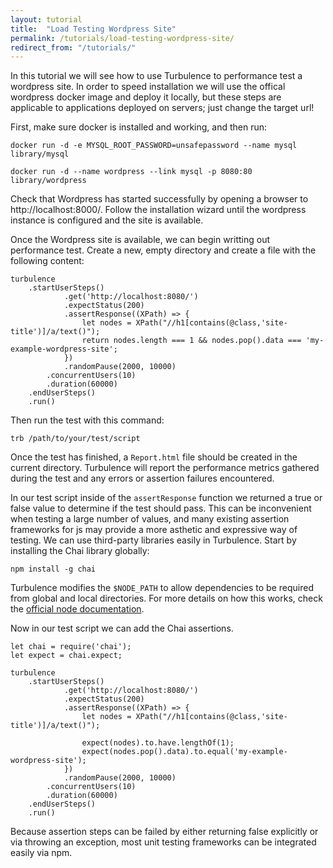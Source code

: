 ```yaml
---
layout: tutorial
title:  "Load Testing Wordpress Site"
permalink: /tutorials/load-testing-wordpress-site/
redirect_from: "/tutorials/"
---
```


In this tutorial we will see how to use Turbulence to performance test a wordpress site.   In order to speed installation we will use the offical wordpress docker image and deploy it locally, but these steps are applicable to applications deployed on servers; just change the target url!

First, make sure docker is installed and working, and then run:


    docker run -d -e MYSQL_ROOT_PASSWORD=unsafepassword --name mysql library/mysql
    
    docker run -d --name wordpress --link mysql -p 8080:80 library/wordpress


Check that Wordpress has started successfully by opening a browser to http://localhost:8000/.  Follow the installation wizard until the wordpress instance is configured and the site is available.

Once the Wordpress site is available, we can begin writting out performance test.  Create a new, empty directory and create a file with the following content:
    
    turbulence
        .startUserSteps()
                .get('http://localhost:8080/')
                .expectStatus(200)
                .assertResponse((XPath) => {
                    let nodes = XPath("//h1[contains(@class,'site-title')]/a/text()");
                    return nodes.length === 1 && nodes.pop().data === 'my-example-wordpress-site';
                })
                .randomPause(2000, 10000)
            .concurrentUsers(10)
            .duration(60000)
        .endUserSteps()
        .run()

Then run the test with this command:

    trb /path/to/your/test/script

Once the test has finished, a `Report.html` file should be created in the current directory.  Turbulence will report the performance metrics gathered during the test and any errors or assertion failures encountered.

In our test script inside of the `assertResponse` function we returned a true or false value to determine if the test should pass.  This can be inconvenient when testing a large number of values, and many existing assertion frameworks for js may provide a more asthetic and expressive way of testing.  We can use third-party libraries easily in Turbulence. Start by installing the Chai library globally:

    npm install -g chai

Turbulence modifies the `$NODE_PATH` to allow dependencies to be required from global and local directories.  For more details on how this works, check the [official node documentation](https://nodejs.org/api/modules.html#modules_loading_from_the_global_folders).

Now in our test script we can add the Chai assertions.

    let chai = require('chai');
    let expect = chai.expect;
    
    turbulence
        .startUserSteps()
                .get('http://localhost:8080/')
                .expectStatus(200)
                .assertResponse((XPath) => {
                    let nodes = XPath("//h1[contains(@class,'site-title')]/a/text()");
                    
                    expect(nodes).to.have.lengthOf(1);
                    expect(nodes.pop().data).to.equal('my-example-wordpress-site');
                })
                .randomPause(2000, 10000)
            .concurrentUsers(10)
            .duration(60000)
        .endUserSteps()
        .run()

Because assertion steps can be failed by either returning false explicitly or via throwing an exception, most unit testing frameworks can be integrated easily via npm.


